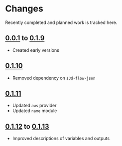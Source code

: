 # Changes
Recently completed and planned work is tracked here.

## [0.0.1](.) to [0.1.9](.)
- Created early versions

## [0.1.10](.)
- Removed dependency on `s3d-flow-json`

## [0.1.11](.)
- Updated `aws` provider
- Updated `name` module

## [0.1.12](.) to [0.1.13](.)
- Improved descriptions of variables and outputs
